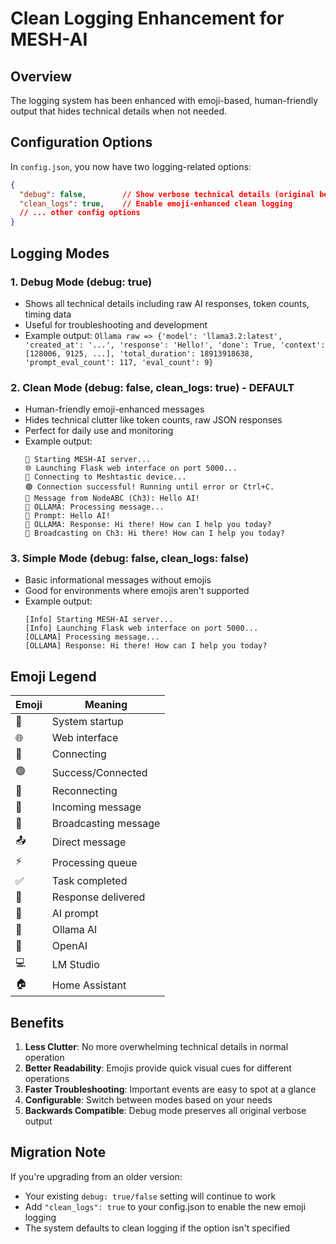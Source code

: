# Clean Logging Enhancement for MESH-AI

## Overview
The logging system has been enhanced with emoji-based, human-friendly output that hides technical details when not needed.

## Configuration Options

In `config.json`, you now have two logging-related options:

```json
{
  "debug": false,        // Show verbose technical details (original behavior)
  "clean_logs": true,    // Enable emoji-enhanced clean logging
  // ... other config options
}
```

## Logging Modes

### 1. Debug Mode (debug: true)
- Shows all technical details including raw AI responses, token counts, timing data
- Useful for troubleshooting and development
- Example output: `Ollama raw => {'model': 'llama3.2:latest', 'created_at': '...', 'response': 'Hello!', 'done': True, 'context': [128006, 9125, ...], 'total_duration': 18913918638, 'prompt_eval_count': 117, 'eval_count': 9}`

### 2. Clean Mode (debug: false, clean_logs: true) - DEFAULT
- Human-friendly emoji-enhanced messages
- Hides technical clutter like token counts, raw JSON responses
- Perfect for daily use and monitoring
- Example output:
  ```
  🚀 Starting MESH-AI server...
  🌐 Launching Flask web interface on port 5000...
  🔗 Connecting to Meshtastic device...
  🟢 Connection successful! Running until error or Ctrl+C.
  📨 Message from NodeABC (Ch3): Hello AI!
  🦙 OLLAMA: Processing message...
  💭 Prompt: Hello AI!
  🦙 OLLAMA: Response: Hi there! How can I help you today?
  📡 Broadcasting on Ch3: Hi there! How can I help you today?
  ```

### 3. Simple Mode (debug: false, clean_logs: false)
- Basic informational messages without emojis
- Good for environments where emojis aren't supported
- Example output:
  ```
  [Info] Starting MESH-AI server...
  [Info] Launching Flask web interface on port 5000...
  [OLLAMA] Processing message...
  [OLLAMA] Response: Hi there! How can I help you today?
  ```

## Emoji Legend

| Emoji | Meaning |
|-------|---------|
| 🚀 | System startup |
| 🌐 | Web interface |
| 🔗 | Connecting |
| 🟢 | Success/Connected |
| 🔄 | Reconnecting |
| 📨 | Incoming message |
| 📡 | Broadcasting message |
| 📤 | Direct message |
| ⚡ | Processing queue |
| ✅ | Task completed |
| 🎯 | Response delivered |
| 💭 | AI prompt |
| 🦙 | Ollama AI |
| 🤖 | OpenAI |
| 💻 | LM Studio |
| 🏠 | Home Assistant |

## Benefits

1. **Less Clutter**: No more overwhelming technical details in normal operation
2. **Better Readability**: Emojis provide quick visual cues for different operations
3. **Faster Troubleshooting**: Important events are easy to spot at a glance
4. **Configurable**: Switch between modes based on your needs
5. **Backwards Compatible**: Debug mode preserves all original verbose output

## Migration Note

If you're upgrading from an older version:
- Your existing `debug: true/false` setting will continue to work
- Add `"clean_logs": true` to your config.json to enable the new emoji logging
- The system defaults to clean logging if the option isn't specified